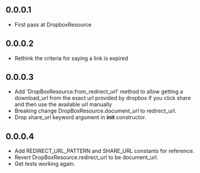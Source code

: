 
## 0.0.0.1

* First pass at DropboxResource

## 0.0.0.2

* Rethink the criteria for saying a link is expired

## 0.0.0.3 

* Add 'DropBoxResource.from_redirect_url' method to allow getting a download_url from the exact 
  url provided by dropbox if you click share and then use the available url manually
* Breaking change DropBoxResource.document_url to redirect_url.
* Drop share_url keyword argument in __init__ constructor.

## 0.0.0.4

* Add REDIRECT_URL_PATTERN and SHARE_URL constants for reference.
* Revert DropBoxResource.redirect_url to be document_url.
* Get tests working again.

